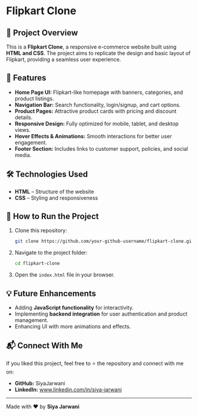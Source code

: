 
# Flipkart Clone

## 📌 Project Overview
This is a **Flipkart Clone**, a responsive e-commerce website built using **HTML and CSS**. The project aims to replicate the design and basic layout of Flipkart, providing a seamless user experience.

## 🎯 Features
- **Home Page UI:** Flipkart-like homepage with banners, categories, and product listings.
- **Navigation Bar:** Search functionality, login/signup, and cart options.
- **Product Pages:** Attractive product cards with pricing and discount details.
- **Responsive Design:** Fully optimized for mobile, tablet, and desktop views.
- **Hover Effects & Animations:** Smooth interactions for better user engagement.
- **Footer Section:** Includes links to customer support, policies, and social media.

## 🛠️ Technologies Used
- **HTML** – Structure of the website
- **CSS** – Styling and responsiveness

## 🚀 How to Run the Project
1. Clone this repository:
   ```bash
   git clone https://github.com/your-github-username/flipkart-clone.git
   ```
2. Navigate to the project folder:
   ```bash
   cd flipkart-clone
   ```
3. Open the `index.html` file in your browser.

## 💡 Future Enhancements
- Adding **JavaScript functionality** for interactivity.
- Implementing **backend integration** for user authentication and product management.
- Enhancing UI with more animations and effects.

## 📬 Connect With Me
If you liked this project, feel free to ⭐ the repository and connect with me on:
- **GitHub:** SiyaJarwani
- **LinkedIn:** www.linkedin.com/in/siya-jarwani

---
Made with ❤️ by **Siya Jarwani**
